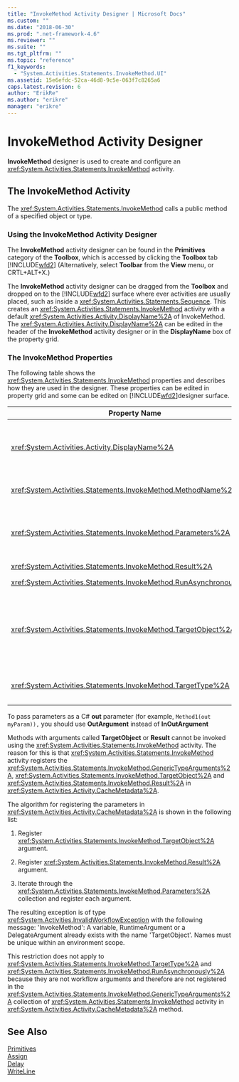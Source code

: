 ```yaml
---
title: "InvokeMethod Activity Designer | Microsoft Docs"
ms.custom: ""
ms.date: "2018-06-30"
ms.prod: ".net-framework-4.6"
ms.reviewer: ""
ms.suite: ""
ms.tgt_pltfrm: ""
ms.topic: "reference"
f1_keywords: 
  - "System.Activities.Statements.InvokeMethod.UI"
ms.assetid: 15e6efdc-52ca-46d8-9c5e-063f7c8265a6
caps.latest.revision: 6
author: "ErikRe"
ms.author: "erikre"
manager: "erikre"
---
```

# InvokeMethod Activity Designer
**InvokeMethod** designer is used to create and configure an <xref:System.Activities.Statements.InvokeMethod> activity.  
  
## The InvokeMethod Activity  
 The <xref:System.Activities.Statements.InvokeMethod> calls a public method of a specified object or type.  
  
### Using the InvokeMethod Activity Designer  
 The **InvokeMethod** activity designer can be found in the **Primitives** category of the **Toolbox**, which is accessed by clicking the **Toolbox** tab [!INCLUDE[wfd2](../includes/wfd2-md.md)] (Alternatively, select **Toolbar** from the **View** menu, or CRTL+ALT+X.)  
  
 The **InvokeMethod** activity designer can be dragged from the **Toolbox** and dropped on to the [!INCLUDE[wfd2](../includes/wfd2-md.md)] surface where ever activities are usually placed, such as inside a <xref:System.Activities.Statements.Sequence>. This creates an <xref:System.Activities.Statements.InvokeMethod> activity with a default <xref:System.Activities.Activity.DisplayName%2A> of InvokeMethod. The <xref:System.Activities.Activity.DisplayName%2A> can be edited in the header of the **InvokeMethod** activity designer or in the **DisplayName** box of the property grid.  
  
### The InvokeMethod Properties  
 The following table shows the <xref:System.Activities.Statements.InvokeMethod> properties and describes how they are used in the designer. These properties can be edited in property grid and some can be edited on [!INCLUDE[wfd2](../includes/wfd2-md.md)]designer surface.  
  
|Property Name|Required|Usage|  
|-------------------|--------------|-----------|  
|<xref:System.Activities.Activity.DisplayName%2A>|False|The friendly name of the <xref:System.Activities.Statements.InvokeMethod> activity. The default value is InvokeMethod.<br /><br /> Although the <xref:System.Activities.Activity.DisplayName%2A> is not strictly required, it is a best practice to use one.|  
|<xref:System.Activities.Statements.InvokeMethod.MethodName%2A>|True|The name of the method to be called when the activity executes. The called method must be declared as **public**. This property can be edited on designer surface. This is a mandatory property.|  
|<xref:System.Activities.Statements.InvokeMethod.Parameters%2A>|False|The parameter collection of the called method. The parameters must be added to the collection in the same order that they appear in the method signature. In the property grid, click the ellipses button in the **Parameters** field, it displays the **Parameters** dialog to let you set this property. Click the **Create Argument** button to add the parameters.|  
|<xref:System.Activities.Statements.InvokeMethod.Result%2A>|False|The return value of the method call.|  
|<xref:System.Activities.Statements.InvokeMethod.RunAsynchronously%2A>|True|Specifies whether the method is called asynchronously. The default value is **False**.|  
|<xref:System.Activities.Statements.InvokeMethod.TargetObject%2A>|False|The object that contains the method to call. This property can be edited on designer surface.<br /><br /> Either the <xref:System.Activities.Statements.InvokeMethod.TargetObject%2A> or the <xref:System.Activities.Statements.InvokeMethod.TargetType%2A> is required to be set.|  
|<xref:System.Activities.Statements.InvokeMethod.TargetType%2A>|False|The type of <xref:System.Activities.Statements.InvokeMethod.TargetObject%2A>. This property can be edited on the designer surface. This property must only be set if the method called is static.|  
  
 To pass parameters as a C# **out** parameter (for example, `Method1(out myParam)),` you should use **OutArgument** instead of **InOutArgument**  
  
 Methods with arguments called **TargetObject** or **Result** cannot be invoked using the <xref:System.Activities.Statements.InvokeMethod> activity. The reason for this is that <xref:System.Activities.Statements.InvokeMethod> activity registers the <xref:System.Activities.Statements.InvokeMethod.GenericTypeArguments%2A>, <xref:System.Activities.Statements.InvokeMethod.TargetObject%2A> and <xref:System.Activities.Statements.InvokeMethod.Result%2A> in <xref:System.Activities.Activity.CacheMetadata%2A>.  
  
 The algorithm for registering the parameters in <xref:System.Activities.Activity.CacheMetadata%2A> is shown in the following list:  
  
1.  Register <xref:System.Activities.Statements.InvokeMethod.TargetObject%2A> argument.  
  
2.  Register <xref:System.Activities.Statements.InvokeMethod.Result%2A> argument.  
  
3.  Iterate through the <xref:System.Activities.Statements.InvokeMethod.Parameters%2A> collection and register each argument.  
  
 The resulting exception is of type <xref:System.Activities.InvalidWorkflowException> with the following message: 'InvokeMethod': A variable, RuntimeArgument or a DelegateArgument already exists with the name 'TargetObject'. Names must be unique within an environment scope.  
  
 This restriction does not apply to <xref:System.Activities.Statements.InvokeMethod.TargetType%2A> and <xref:System.Activities.Statements.InvokeMethod.RunAsynchronously%2A> because they are not workflow arguments and therefore are not registered in the <xref:System.Activities.Statements.InvokeMethod.GenericTypeArguments%2A> collection of <xref:System.Activities.Statements.InvokeMethod> activity in <xref:System.Activities.Activity.CacheMetadata%2A> method.  
  
## See Also  
 [Primitives](../workflow-designer/primitives-activity-designers.md)   
 [Assign](../workflow-designer/assign-activity-designer.md)   
 [Delay](../workflow-designer/delay-activity-designer.md)   
 [WriteLine](../workflow-designer/writeline-activity-designer.md)